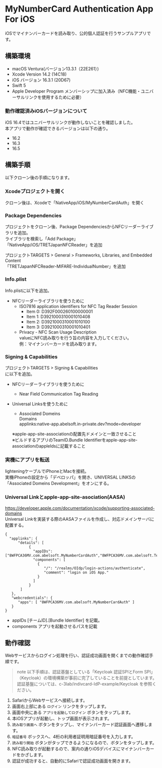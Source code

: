 # MyNumberCard Authentication App For iOS

iOSでマイナンバーカードを読み取り、公的個人認証を行うサンプルアプリです。


## 構築環境
- macOS Ventura(バージョン13.3.1（22E261）)
- Xcode Version 14.2 (14C18)
- iOS バージョン 16.3.1 (20D67)
- Swift 5
- Apple Developer Program メンバーシップに加入済み（NFC機能・ユニバーサルリンクを使用するために必要）
### 動作確認済みiOSバージョンについて
iOS 16.4ではユニバーサルリンクが動作しないことを確認しました。  
本アプリで動作が確認できるバージョンは以下の通り。
- 16.2
- 16.3
- 16.5

## 構築手順
以下クローン後の手順になります。

### Xcodeプロジェクトを開く
クローン後は、Xcodeで「NativeApp/iOS/MyNumberCardAuth」を開く

### Package Dependencies
プロジェクトをクローン後、Package DependenciesからNFCリーダーライブラリを追加。  
    ライブラリを検索し「Add Package」   
    「NativeApp/iOS/TRETJapanNFCReader」を追加

プロジェクトTARGETS > General > Frameworks, Libraries, and Embedded Content  
「TRETJapanNFCReader-MIFARE-IndividualNumber」を追加


### Info.plist
Info.plistに以下を追加。

- NFCリーダーライブラリを使うために
    - ISO7816 application identifiers for NFC Tag Reader Session
        * Item 0: D392F000260100000001
        * Item 1: D3921000310001010408
        * Item 2: D3921000310001010100
        * Item 3: D3921000310001010401
    - Privacy - NFC Scan Usage Description  
        valueにNFC読み取りを行う旨の内容を入力してください。  
        例：マイナンバーカードを読み取ります。

### Signing & Capabilities
プロジェクトTARGETS > Signing & Capabilities  
に以下を追加。

- NFCリーダーライブラリを使うために
    - Near Field Communication Tag Reading

- Universal Linksを使うために  
    - Associated Domeins  
    Domains  
    applinks:native-app.abelsoft.in-private.dev?mode=developer

    ※apple-app-site-associationの配置先ドメインと一致させること  
    ※ビルドするアプリのTeamID.Bundle Identifierをapple-app-site-associationのappleIdsに記載すること


### 実機にアプリを転送
lighteningケーブルでiPhoneとMacを接続。  
実機iPhoneの設定から「デベロッパ」を開き、UNIVERSAL LINKSの「Associated Domeins Development」をオンにする。


### Universal Linkとapple-app-site-asociation(AASA)
https://developer.apple.com/documentation/xcode/supporting-associated-domains  
Universal Linkを実装する際のAASAファイルを作成し、対応ドメインサーバに配置する。  

```json:apple-app-site-asociation
{
  "applinks": {
      "details": [
           {
             "appIDs": ["8WFPCA36MV.com.abelsoft.MyNumberCardAuth","8WFPCA36MV.com.abelsoft.TestApp"],
             "components": [
               {
                  "/": "/realms/OIdp/login-actions/authenticate",
                  "comment": "login on iOS App."
               }
             ]
           }
       ]
   },
   "webcredentials": {
      "apps": [ "8WFPCA36MV.com.abelsoft.MyNumberCardAuth" ]
   }
}
```  
- appIDs
  [チームID].[Bundle Identifier] を記載。
- components
  アプリを起動させるパスを記載

## 動作確認
Webサービスからログイン処理を行い、認証成功画面を開くまでの動作確認手順です。

> note 
以下手順は、認証基盤としている「Keycloak 認証SPIとForm SPI」（Keycloak）の環境構築が事前に完了していることを前提としています。  
認証基盤については、c-3lab/indivcard-IdP-example/Keycloak を参照ください。  


1. SafariからWebサービスへ接続します。
1. 画面右上部にある `ログイン` リンクをタップします。
1. 画面中央にある `アプリを起動してログイン` ボタンをタップします。
1. 本iOSアプリが起動し、トップ画面が表示されます。
1. `読み取り画面へ` ボタンをタップし、マイナンバーカード認証画面へ遷移します。
1. `暗証番号` ボックスへ、4桁の利用者証明用暗証番号を入力します。
1. `読み取り開始` ボタンがタップできるようになるので、ボタンをタップします。
1. NFC読み取りが起動するので、案内の通りiOSデバイスにマイナンバーカードをかざします。
1. 認証が成功すると、自動的にSafariで認証成功画面を開きます。
